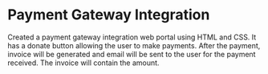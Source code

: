 # Payment Gateway Integration
Created a payment gateway integration web portal using HTML and CSS.
It has a donate button allowing the user to make payments.
After the payment, invoice will be generated and email will be sent to the user for the payment received. The invoice will contain the amount. 
